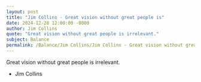 ```yaml
---
layout: post
title: "Jim Collins - Great vision without great people is"
date: 2024-12-28 12:00:00 -0000
author: Jim Collins
quote: "Great vision without great people is irrelevant."
subject: Balance
permalink: /Balance/Jim Collins/Jim Collins - Great vision without great people is
---
```


Great vision without great people is irrelevant.

- Jim Collins
